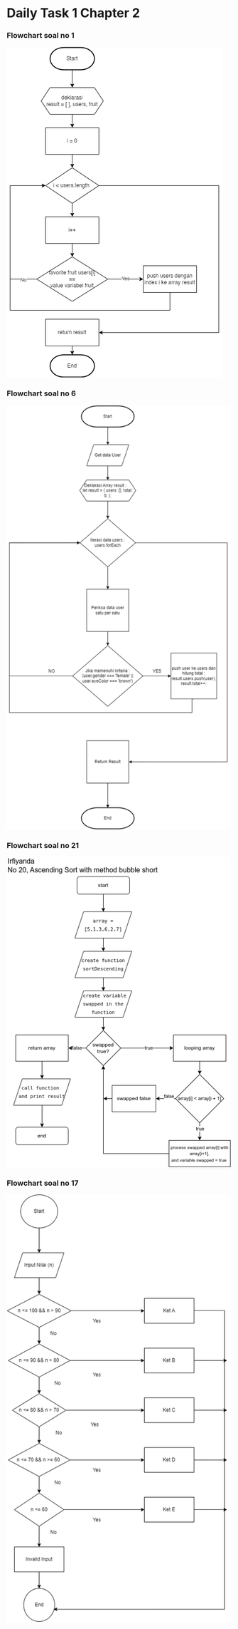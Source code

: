 # Daily Task 1 Chapter 2
### Flowchart soal no 1
![flowchart no 1](flowchart/no1.png)
### Flowchart soal no 6
![flowchart no 6](flowchart/Flowcart-Soal6.png)
### Flowchart soal no 21
![flowchart no 21](flowchart/no21.png)
### Flowchart soal no 17
![flowchart no 21](flowchart/no17.png)

